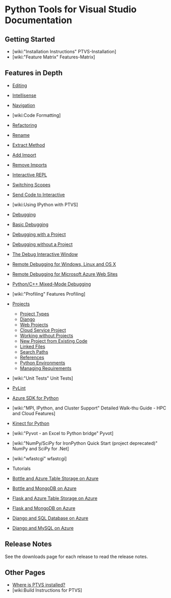 Python Tools for Visual Studio Documentation
============================================

Getting Started
---------------
 * [wiki:"Installation Instructions" PTVS-Installation]
 * [wiki:"Feature Matrix" Features-Matrix]

Features in Depth
-----------------

* [Editing](Editor-Features)
 * [Intellisense](Editor-Features#intellisense)
 * [Navigation](Editor-Features#navigation)
 * [wiki:Code Formatting]

* [Refactoring](Refactoring)
 * [Rename](Refactoring#rename-variable)
 * [Extract Method](Refactoring#extract-method)
 * [Add Import](Refactoring#add-import)
 * [Remove Imports](Refactoring#remove-imports)

* [Interactive REPL](Interactive-REPL)
 * [Switching Scopes](Interactive-REPL#switching-scopes)
 * [Send Code to Interactive](Interactive-REPL#sending-code-to-interactive)
 * [wiki:Using IPython with PTVS]

* [Debugging](Debugging)
 * [Basic Debugging](Debugging#basic-debugging)
 * [Debugging with a Project](Debugging#debugging-with-a-project)
 * [Debugging without a Project](Debugging#debugging-without-a-project)
 * [The Debug Interactive Window](Debugging#the-debug-interactive-window)
 * [Remote Debugging for Windows, Linux and OS X](Remote-Debugging)
 * [Remote Debugging for Microsoft Azure Web Sites](Azure-Remote-Debugging)
 * [Python/C++ Mixed-Mode Debugging](Mixed-Mode-Debugging)

* [wiki:"Profiling" Features Profiling]

* [Projects](Projects)
  * [Project Types](Projects#project-types)
  * [Django](Django)
  * [Web Projects](Web-Project)
  * [Cloud Service Project](Cloud-Project)
  * [Working without Projects](Projects#lightweight-usage-project-free)
  * [New Project from Existing Code](Projects#create-project-from-existing-files)
  * [Linked Files](Projects#linked-files)
  * [Search Paths](Projects#search-paths)
  * [References](Projects#references)
  * [Python Environments](Python-Environments)
  * [Managing Requirements](Python-Environments#managing-required-packages)

* [wiki:"Unit Tests" Unit Tests]

* [PyLint](PyLint)

* [Azure SDK for Python](AzureSDK)

* [wiki:"MPI, IPython, and Cluster Support" Detailed Walk-thu Guide - HPC and Cloud Features]

* [Kinect for Python](PyKinect)

* [wiki:"Pyvot - an Excel to Python bridge" Pyvot]

* [wiki:"NumPy/SciPy for IronPython Quick Start (project deprecated)" NumPy and SciPy for .Net]

* [wiki:"wfastcgi" wfastcgi]

* Tutorials
 * [Bottle and Azure Table Storage on Azure](Bottle-and-Azure-Table-Storage-on-Azure)
 * [Bottle and MongoDB on Azure](Bottle-and-MongoDB-on-Azure)
 * [Flask and Azure Table Storage on Azure](Flask-and-Azure-Table-Storage-on-Azure)
 * [Flask and MongoDB on Azure](Flask-and-MongoDB-on-Azure)
 * [Django and SQL Database on Azure](Django-and-SQL-Database-on-Azure)
 * [Django and MySQL on Azure](Django-and-MySQL-on-Azure)

Release Notes
-------------

See the downloads page for each release to read the release notes.

Other Pages
-----------
 * [Where is PTVS installed?](Where-is-PTVS-installed)
 * [wiki:Build Instructions for PTVS]
